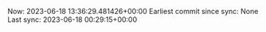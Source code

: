 Now: 2023-06-18 13:36:29.481426+00:00 Earliest commit since sync: None Last sync: 2023-06-18 00:29:15+00:00
